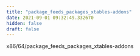 ```yaml
---
title: "package_feeds_packages_xtables-addons"
date: 2021-09-01 09:32:49.332670
hidden: false
draft: false
---
```


x86/64/package_feeds_packages_xtables-addons

